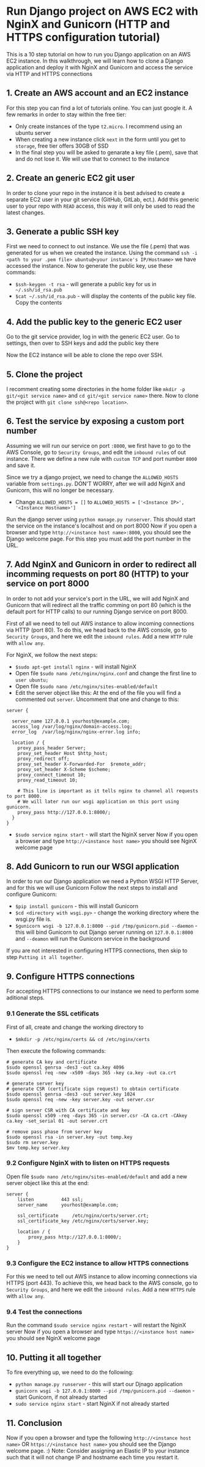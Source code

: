# Run Django project on AWS EC2 with NginX and Gunicorn (HTTP and HTTPS configuration tutorial)

This is a 10 step tutorial on how to run you Django application on an AWS EC2 instance.
In this walkthrough, we will learn how to clone a Django application and deploy it with NginX and Gunicorn and access the service via HTTP and HTTPS connections

## 1. Create an AWS account and an EC2 instance
For this step you can find a lot of tutorials online. You can just google it.
A few remarks in order to stay within the free tier:
* Only create instances of the type `t2.micro`. I recommend using an ubuntu server
* When creating a new instance click `next` in the form until you get to `storage`, free tier offers 30GB of SSD
* In the final step you will be asked to genarate a key file (.pem), save that and do not lose it. We will use that to connect to the instance

## 2. Create an generic EC2 git user 
In order to clone your repo in the instance it is best advised to create a separate EC2 user in your git service (GitHub, GitLab, ect.).
Add this generic user to your repo with `READ` access, this way it will only be used to read the latest changes.

## 3. Generate a public SSH key
First we need to connect to out instance. We use the file (.pem) that was generated for us when we created the instance.
Using the command `ssh -i <path to your .pem file> ubuntu@<your instance's IP/Hostname>` we have accessed the instance.
Now to generate the public key, use these commands:
* `$ssh-keygen -t rsa` - will generate a public key for us in ` ~/.ssh/id_rsa.pub`
* `$cat ~/.ssh/id_rsa.pub` - will display the contents of the public key file. Copy the contents

## 4. Add the public key to the generic EC2 user
Go to the git service provider, log in with the generic EC2 user. 
Go to settings, then over to SSH keys and add the public key there

Now the EC2 instance will be able to clone the repo over SSH.

## 5. Clone the project
I recomment creating some directories in the home folder like `mkdir -p git/<git service name>` and `cd git/<git service name>` there.
Now to clone the project with `git clone ssh@<repo location>`.

## 6. Test the service by exposing a custom port number
Assuming we will run our service on port `:8000`, we first have to go to the AWS Console, go to `Security Groups`, and edit the `inbound rules` of out instance. There we define a new rule with `custom TCP` and port number `8000` and save it.

Since we try a django project, we need to change the `ALLOWED_HOSTS` variable from `settings.py`. DON'T WORRY, after we will add NginX and Gunicorn, this will no longer be necessary.
* Change `ALLOWED_HOSTS = []` to `ALLOWED_HOSTS = ['<Instance IP>', '<Instance Hostname>']`

Run the django server using `python manage.py runserver`. This should start the service on the instance's localhost and on port 8000
Now if you open a browser and type `http://<instance host name>:8000`, you should see the Django welcome page. For this step you must add the port number in the URL.

## 7. Add NginX and Gunicorn in order to redirect all incomming requests on port 80 (HTTP) to your service on port 8000
In order to not add your service's port in the URL, we will add NginX and Gunicorn that will redirect all the traffic comming on port 80 (which is the default port for HTTP calls) to our running Django service on port 8000.

First of all we need to tell out AWS instance to allow incoming connections via HTTP (port 80). To do this, we head back to the AWS console, go to `Security Groups`, and here we edit the `inbound rules`. Add a new `HTTP` rule with `allow any`.

For NginX, we follow the next steps:
* `$sudo apt-get install nginx` - will install NginX
* Open file `$sudo nano /etc/nginx/nginx.conf` and change the first line to `user ubuntu;`
* Open file `$sudo nano /etc/nginx/sites-enabled/default`
* Edit the server object like this:
At the end of the file you will  find a commented out `server`. Uncomment that one and change to this: 
```
server {

  server_name 127.0.0.1 yourhost@example.com;
  access_log /var/log/nginx/domain-access.log;
  error_log  /var/log/nginx/nginx-error.log info;

  location / {
    proxy_pass_header Server;
    proxy_set_header Host $http_host;
    proxy_redirect off;
    proxy_set_header X-Forwarded-For  $remote_addr;
    proxy_set_header X-Scheme $scheme;
    proxy_connect_timeout 10;
    proxy_read_timeout 10;

    # This line is important as it tells nginx to channel all requests to port 8000.
    # We will later run our wsgi application on this port using gunicorn.
    proxy_pass http://127.0.0.1:8000/;
  }
}
```
* `$sudo service nginx start` - will start the NginX server
Now if you open a browser and type `http://<instance host name>` you should see NginX welcome page

## 8. Add Gunicorn to run our WSGI application
In order to run our Django application we need a Python WSGI HTTP Server, and for this we will use Gunicorn
Follow the next steps to install and configure Gunicorn:
* `$pip install gunicorn` - this will install Gunicorn 
* `$cd <directory with wsgi.py>` - change the working directory where the wsgi.py file is.
* `$gunicorn wsgi -b 127.0.0.1:8000 --pid /tmp/gunicorn.pid --daemon` - this will bind Gunicorn to out Django server running on `127.0.0.1:8000` and `--deamon` will run the Gunicorn service in the background

If you are not interested in configuring HTTPS connections, then skip to step `Putting it all together`.

## 9. Configure HTTPS connections
For accepting HTTPS connections to our instance we need to perform some aditional steps.

### 9.1 Generate the SSL cetificats
First of all, create and change the working directory to
* `$mkdir -p /etc/nginx/certs && cd /etc/nginx/certs `

Then execute the following commands:
```
# generate CA key and certificate
$sudo openssl genrsa -des3 -out ca.key 4096
$sudo openssl req -new -x509 -days 365 -key ca.key -out ca.crt

# generate server key
# generate CSR (certificate sign request) to obtain certificate
$sudo openssl genrsa -des3 -out server.key 1024
$sudo openssl req -new -key server.key -out server.csr

# sign server CSR with CA certificate and key
$sudo openssl x509 -req -days 365 -in server.csr -CA ca.crt -CAkey ca.key -set_serial 01 -out server.crt

# remove pass phase from server key
$sudo openssl rsa -in server.key -out temp.key
$sudo rm server.key
$mv temp.key server.key
```

### 9.2 Configure NginX with to listen on HTTPS requests
Open file `$sudo nano /etc/nginx/sites-enabled/default` and add a new server object like this at the end:
```
server {
    listen          443 ssl;
    server_name     yourhost@example.com;
    
    ssl_certificate     /etc/nginx/certs/server.crt;
    ssl_certificate_key /etc/nginx/certs/server.key;

    location / {
        proxy_pass http://127.0.0.1:8000/;
    }
}
```

### 9.3 Configure the EC2 instance to allow HTTPS connections
For this we need to tell out AWS instance to allow incoming connections via HTTPS (port 443). To achieve this, we head back to the AWS console, go to `Security Groups`, and here we edit the `inbound rules`. Add a new `HTTPS` rule with `allow any`.

### 9.4 Test the connections 
Run the command `$sudo service nginx restart` - will restart the NginX server
Now if you open a browser and type `https://<instance host name>` you should see NginX welcome page

## 10. Putting it all together
To fire everything up, we need to do the following:
* `python manage.py runserver` - this will start our Djnago application
* `gunicorn wsgi -b 127.0.0.1:8000 --pid /tmp/gunicorn.pid --daemon` - start Gunicorn, if not already started
* `sudo service nginx start` - start NginX if not already started

## 11. Conclusion
Now if you open a browser and type the following `http://<instance host name>` OR `https://<instance host name>` you should see the Django welcome page. :)
Note: Consider assigning an Elastic IP to your instance such that it will not change IP and hostname each time you restart it.
